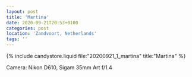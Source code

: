 ```yaml
---
layout: post
title: 'Martina'
date: 2020-09-21T20:53+0100
categories: post
location: 'Zandvoort, Netherlands'
tags: ''
---
```


{% include candystore.liquid file:"20200921_1_martina" title:"Martina" %}

Camera: Nikon D610, Sigam 35mm Art f/1.4